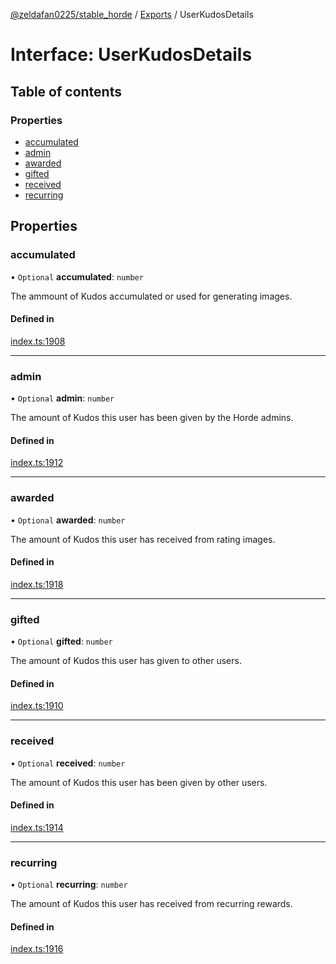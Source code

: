 [@zeldafan0225/stable_horde](../modules.md) / [Exports](../modules.md) / UserKudosDetails

# Interface: UserKudosDetails

## Table of contents

### Properties

- [accumulated](UserKudosDetails.md#accumulated)
- [admin](UserKudosDetails.md#admin)
- [awarded](UserKudosDetails.md#awarded)
- [gifted](UserKudosDetails.md#gifted)
- [received](UserKudosDetails.md#received)
- [recurring](UserKudosDetails.md#recurring)

## Properties

### accumulated

• `Optional` **accumulated**: `number`

The ammount of Kudos accumulated or used for generating images.

#### Defined in

[index.ts:1908](https://github.com/ZeldaFan0225/stable_horde/blob/bf3b9d2/index.ts#L1908)

___

### admin

• `Optional` **admin**: `number`

The amount of Kudos this user has been given by the Horde admins.

#### Defined in

[index.ts:1912](https://github.com/ZeldaFan0225/stable_horde/blob/bf3b9d2/index.ts#L1912)

___

### awarded

• `Optional` **awarded**: `number`

The amount of Kudos this user has received from rating images.

#### Defined in

[index.ts:1918](https://github.com/ZeldaFan0225/stable_horde/blob/bf3b9d2/index.ts#L1918)

___

### gifted

• `Optional` **gifted**: `number`

The amount of Kudos this user has given to other users.

#### Defined in

[index.ts:1910](https://github.com/ZeldaFan0225/stable_horde/blob/bf3b9d2/index.ts#L1910)

___

### received

• `Optional` **received**: `number`

The amount of Kudos this user has been given by other users.

#### Defined in

[index.ts:1914](https://github.com/ZeldaFan0225/stable_horde/blob/bf3b9d2/index.ts#L1914)

___

### recurring

• `Optional` **recurring**: `number`

The amount of Kudos this user has received from recurring rewards.

#### Defined in

[index.ts:1916](https://github.com/ZeldaFan0225/stable_horde/blob/bf3b9d2/index.ts#L1916)
